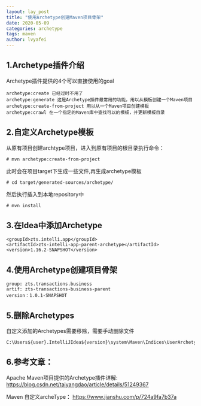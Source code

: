 ```yaml
---
layout: lay_post
title: "使用Archetype创建Maven项目骨架"
date: 2020-05-09
categories: archetype
tags: maven
author: lvyafei
---
```


## 1.Archetype插件介绍

Archetype插件提供的4个可以直接使用的goal

```
archetype:create 已经过时不用了
archetype:generate 这是Archetype插件最常用的功能，用以从模板创建一个Maven项目
archetype:create-from-project 用以从一个Maven项目创建模板
archetype:crawl 在一个指定的Maven库中查找可以的模板，并更新模板目录
```
<!--more-->

## 2.自定义Archetype模板

从原有项目创建archtype项目，进入到原有项目的根目录执行命令：

```
# mvn archetype:create-from-project 
```

此时会在项目target下生成一些文件,再生成archetype模板

```
# cd target/generated-sources/archetype/
```

然后执行插入到本地repository中 

```
# mvn install 
```

## 3.在Idea中添加Archetype

```
<groupId>zts.intelli.app</groupId>
<artifactId>zts-intelli-app-parent-archetype</artifactId>
<version>1.16.2-SNAPSHOT</version>
```

## 4.使用Archetype创建项目骨架

```
group: zts.transactions.business
artif: zts-transactions-business-parent
version：1.0.1-SNAPSHOT
```

## 5.删除Archetypes

自定义添加的Archetypes需要移除，需要手动删除文件

```
C:\Users${user}.IntelliJIdea${version}\system\Maven\Indices\UserArchetypes.xml 
```

## 6.参考文章：

Apache Maven项目提供的Archetype插件详解:
https://blog.csdn.net/taiyangdao/article/details/51249367

Maven 自定义archeType：
https://www.jianshu.com/p/724a9fa7b37a
